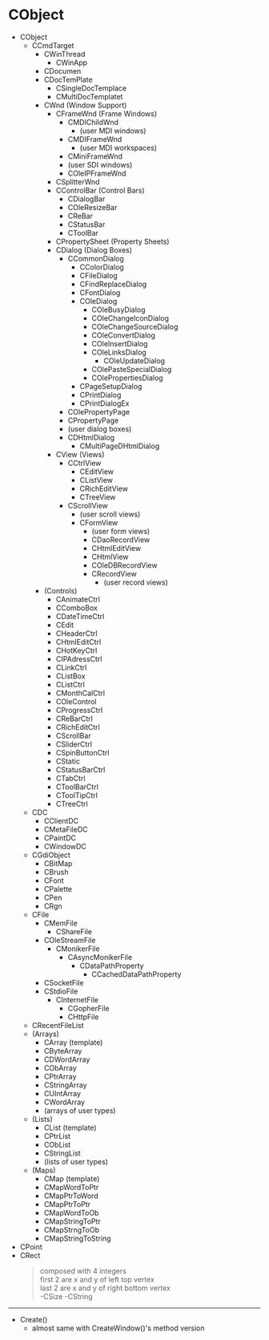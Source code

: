 # CObject

- CObject
  - CCmdTarget
    - CWinThread
      - CWinApp
    - CDocumen
    - CDocTemPlate
      - CSingleDocTemplace
      - CMultiDocTemplatet
    - CWnd (Window Support)
      - CFrameWnd (Frame Windows)
        - CMDIChildWnd
          - (user MDI windows)
        - CMDIFrameWnd
          - (user MDI workspaces)
        - CMiniFrameWnd
        - (user SDI windows)
        - COleIPFrameWnd
      - CSplitterWnd
      - CControlBar (Control Bars)
        - CDialogBar
        - COleResizeBar
        - CReBar
        - CStatusBar
        - CToolBar
      - CPropertySheet (Property Sheets)
      - CDialog (Dialog Boxes)
        - CCommonDialog
          - CColorDialog
          - CFileDialog
          - CFindReplaceDialog
          - CFontDialog
          - COleDialog
            - COleBusyDialog
            - COleChangeIconDialog
            - COleChangeSourceDialog
            - COleConvertDialog
            - COleInsertDialog
            - COleLinksDialog
              - COleUpdateDialog
            - COlePasteSpecialDialog
            - COlePropertiesDialog
          - CPageSetupDialog
          - CPrintDialog
          - CPrintDialogEx
        - COlePropertyPage
        - CPropertyPage
        - (user dialog boxes)
        - CDHtmlDialog
          - CMultiPageDHtmlDialog
      - CView (Views)
        - CCtrlView
          - CEditView
          - CListView
          - CRichEditView
          - CTreeView
        - CScrollView
          - (user scroll views)
          - CFormView
            - (user form views)
            - CDaoRecordView
            - CHtmlEditView
            - CHtmlView
            - COleDBRecordView
            - CRecordView
              - (user record views)
    - (Controls)
      - CAnimateCtrl
      - CComboBox
      - CDateTimeCtrl
      - CEdit
      - CHeaderCtrl
      - CHtmlEditCtrl
      - CHotKeyCtrl
      - CIPAdressCtrl
      - CLinkCtrl
      - CListBox
      - CListCtrl
      - CMonthCalCtrl
      - COleControl
      - CProgressCtrl
      - CReBarCtrl
      - CRichEditCtrl
      - CScrollBar
      - CSliderCtrl
      - CSpinButtonCtrl
      - CStatic
      - CStatusBarCtrl
      - CTabCtrl
      - CToolBarCtrl
      - CToolTipCtrl
      - CTreeCtrl
  - CDC
    - CClientDC
    - CMetaFileDC
    - CPaintDC
    - CWindowDC
  - CGdiObject
    - CBitMap
    - CBrush
    - CFont
    - CPalette
    - CPen
    - CRgn
  - CFile
    - CMemFile
      - CShareFile
    - COleStreamFile
      - CMonikerFile
        - CAsyncMonikerFile
          - CDataPathProperty
            - CCachedDataPathProperty
    - CSocketFile
    - CStdioFile
      - CInternetFile
        - CGopherFile
        - CHttpFile
  - CRecentFileList
  - (Arrays)
    - CArray (template)
    - CByteArray
    - CDWordArray
    - CObArray
    - CPtrArray
    - CStringArray
    - CUIntArray
    - CWordArray
    - (arrays of user types)
  - (Lists)
    - CList (template)
    - CPtrList
    - CObList
    - CStringList
    - (lists of user types)
  - (Maps)
    - CMap (template)
    - CMapWordToPtr
    - CMapPtrToWord
    - CMapPtrToPtr
    - CMapWordToOb
    - CMapStringToPtr
    - CMapStrngToOb
    - CMapStringToString
- CPoint
- CRect
  > composed with 4 integers    
  > first 2 are x and y of left top vertex    
  > last 2 are x and y of right bottom vertex    
-CSize
-CString
 
 - - - - - - - - - - - - - - - - - - - - - - - - - - - - - - - - - - - - - - - - - - - - - - - - - - - - - - - - - - - - - - - - - - - - - -

- Create()
  - almost same with CreateWindow()'s method version 
